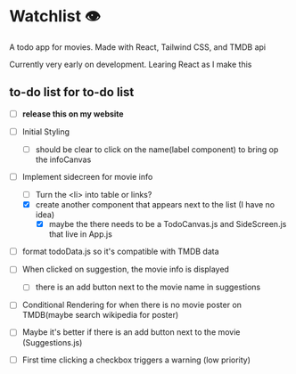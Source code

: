 # Watchlist 👁

A todo app for movies.
Made with React, Tailwind CSS, and TMDB api

Currently very early on development.
Learing React as I make this

## to-do list for to-do list

- [ ] **release this on my website**

- [ ] Initial Styling
  - [ ] should be clear to click on the name(label component) to bring op the infoCanvas

- [ ] Implement sidecreen for movie info
  - [ ] Turn the \<li> into table or links?
  - [X] create another component that appears next to the list (I have no idea)
    - [X] maybe the there needs to be a TodoCanvas.js and SideScreen.js that live in App.js

- [ ] format todoData.js so it's compatible with TMDB data

- [ ] When clicked on suggestion, the movie info is displayed
  - [ ] there is an add button next to the movie name in suggestions

- [ ] Conditional Rendering for when there is no movie poster on TMDB(maybe search wikipedia for poster)

- [ ] Maybe it's better if there is an add button next to the movie (Suggestions.js)
- [ ] First time clicking a checkbox triggers a warning (low priority)
